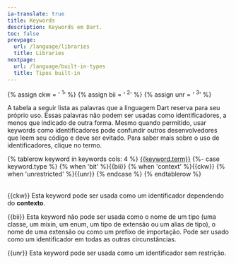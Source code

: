 ```yaml
---
ia-translate: true
title: Keywords
description: Keywords em Dart.
toc: false
prevpage:
  url: /language/libraries
  title: Libraries
nextpage:
  url: /language/built-in-types
  title: Tipos built-in
---
```


{% assign ckw = '&nbsp;<sup>1</sup>' %}
{% assign bii = '&nbsp;<sup>2</sup>' %}
{% assign unr = '&nbsp;<sup>3</sup>' %}

A tabela a seguir lista as palavras
que a linguagem Dart reserva para seu próprio uso.
Essas palavras não podem ser usadas como identificadores, a menos que
indicado de outra forma. Mesmo quando permitido, usar keywords como
identificadores pode confundir outros desenvolvedores que leem seu código
e deve ser evitado. Para saber mais sobre o uso de identificadores, clique no termo.

<table class="table table-striped">

{% tablerow keyword in keywords cols: 4 %}
<a href="{{keyword.link}}">{{keyword.term}}</a>
{%- case keyword.type %}
{% when 'bit' %}{{bii}}
{% when 'context' %}{{ckw}}
{% when 'unrestricted' %}{{unr}}
{% endcase %}
{% endtablerow %}
</table>

{{ckw}} Esta keyword pode ser usada como um identificador
        dependendo do **contexto**.

{{bii}} Esta keyword não pode ser usada como o nome de um tipo
        (uma classe, um mixin, um enum, um tipo de extensão ou um alias de tipo),
        o nome de uma extensão ou como um prefixo de importação.
        Pode ser usado como um identificador em todas as outras circunstâncias.

{{unr}} Esta keyword pode ser usada como um identificador sem restrição.
